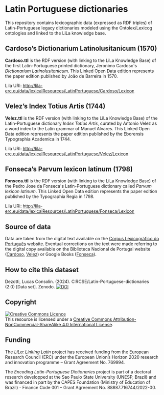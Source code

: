 # Latin Portuguese dictionaries
This repository contains lexicographic data (expressed as RDF triples) of Latin-Portuguese legacy dictionaries modeled using the Ontolex/Lexicog ontologies and linked to the LiLa knowledge base.

## Cardoso’s Dictionarium Latinolusitanicum (1570)
**Cardoso.ttl** is the RDF version (with linking to the LiLa Knowledge Base) of the first Latin-Portuguese printed dictionary, Jeronimo Cardoso's *Dictionarium Latinolusitanicum*. 
This Linked Open Data edition represents the paper edition published by João de Barreira in 1570.

Lila URI: http://lila-erc.eu/data/lexicalResources/LatinPortuguese/Cardoso/Lexicon

## Velez’s Index Totius Artis (1744)
**Velez.ttl** is the RDF version (with linking to the LiLa Knowledge Base) of the Latin-Portuguese dictionary *Index Totius Artis*, curated by Antonio Velez as a word index to the Latin grammar of Manuel Alvares. 
This Linked Open Data edition represents the paper edition published by the Eborensis Typographia Academica in 1744.

Lila URI: http://lila-erc.eu/data/lexicalResources/LatinPortuguese/Velez/Lexicon

## Fonseca’s Parvum lexicon latinum (1798)
**Fonseca.ttl** is the RDF version (with linking to the LiLa Knowledge Base) of the Pedro Jose da Fonseca's Latin-Portuguese dictionary called *Parvum lexicon latinum*. 
This Linked Open Data edition represents the paper edition published by the Typographia Regia in 1798.

Lila URI: http://lila-erc.eu/data/lexicalResources/LatinPortuguese/Fonseca/Lexicon

## Source of data
Data are taken from the digital text available on the [Corpus Lexicográfico do Português](http://clp.dlc.ua.pt/DICIweb/default.asp?url=Obras) website. 
Eventual corrections on the text were made referring to the digital copy available on the Biblioteca Nacional de Portugal website ([Cardoso](https://purl.pt/14265), [Velez](https://purl.pt/14821)) or Google Books ([Fonseca](https://www.google.com.br/books/edition/Parvum_lexicon_latinum_Lusitana_interpre/xZtEAAAAcAAJ)).

## How to cite this dataset
Dezotti, Lucas Consolin. (2024). CIRCSE/Latin-Portuguese-dictionaries (2.0) \[Data set]. Zenodo.
[![DOI](https://zenodo.org/badge/DOI/10.5281/zenodo.13989172.svg)](https://doi.org/10.5281/zenodo.13989172)

## Copyright
<a rel="license" href="http://creativecommons.org/licenses/by-nc-sa/4.0/"><img alt="Creative Commons Licence" style="border-width:0" src="https://i.creativecommons.org/l/by-nc-sa/4.0/88x31.png" /></a><br />This resource is licensed under a <a rel="license" href="http://creativecommons.org/licenses/by-nc-sa/4.0/">Creative Commons Attribution-NonCommercial-ShareAlike 4.0 International License</a>.

## Funding
The *LiLa: Linking Latin* project has received funding from the European Research Council (ERC) under the European Union’s Horizon 2020 research and innovation programme – Grant Agreement No. 769994.

The *Encoding Latin-Portuguese Dictionaries* project is part of a doctoral research developped at the Sao Paulo State University (UNESP, Brazil) and was financed in part by the CAPES Foundation (Ministry of Education of Brazil) - Finance Code 001 – Grant Agreement No. 88887.716744/2022-00.
